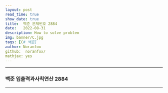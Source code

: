 ```yaml
---
layout: post
read_time: true
show_date: true
title:  백준 문제번호 2884
date:   2022-08-31
description: How to solve problem
img: banner/C.jpg
tags: [C# 백준]
author: Noranfox
github:  noranfox/
mathjax: yes
---
```


---
### 백준 입출력과사칙연산 2884
---
